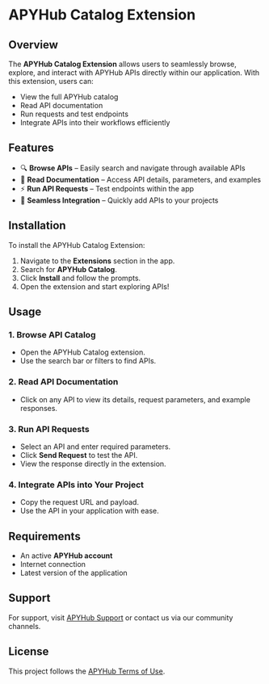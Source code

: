 # APYHub Catalog Extension

## Overview
The **APYHub Catalog Extension** allows users to seamlessly browse, explore, and interact with APYHub APIs directly within our application. With this extension, users can:

- View the full APYHub catalog
- Read API documentation
- Run requests and test endpoints
- Integrate APIs into their workflows efficiently

## Features
- 🔍 **Browse APIs** – Easily search and navigate through available APIs
- 📖 **Read Documentation** – Access API details, parameters, and examples
- ⚡ **Run API Requests** – Test endpoints within the app
- 🔄 **Seamless Integration** – Quickly add APIs to your projects

## Installation
To install the APYHub Catalog Extension:

1. Navigate to the **Extensions** section in the app.
2. Search for **APYHub Catalog**.
3. Click **Install** and follow the prompts.
4. Open the extension and start exploring APIs!

## Usage
### 1. Browse API Catalog
- Open the APYHub Catalog extension.
- Use the search bar or filters to find APIs.

### 2. Read API Documentation
- Click on any API to view its details, request parameters, and example responses.

### 3. Run API Requests
- Select an API and enter required parameters.
- Click **Send Request** to test the API.
- View the response directly in the extension.

### 4. Integrate APIs into Your Project
- Copy the request URL and payload.
- Use the API in your application with ease.

## Requirements
- An active **APYHub account**
- Internet connection
- Latest version of the application

## Support
For support, visit [APYHub Support](https://apyhub.com/support) or contact us via our community channels.

## License
This project follows the [APYHub Terms of Use](https://apyhub.com/terms).

